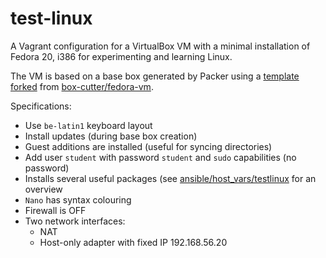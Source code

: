 # test-linux

A Vagrant configuration for a VirtualBox VM with a minimal installation of Fedora 20, i386 for experimenting and learning Linux.

The VM is based on a base box generated by Packer using a [template forked](https://github.com/bertvv/fedora-vm/tree/local) from [box-cutter/fedora-vm](https://github.com/box-cutter/fedora-vm).

Specifications:

- Use `be-latin1` keyboard layout
- Install updates (during base box creation)
- Guest additions are installed (useful for syncing directories)
- Add user `student` with password `student` and `sudo` capabilities (no password)
- Installs several useful packages (see [ansible/host_vars/testlinux](https://github.com/bertvv/fedora-testbox/blob/master/ansible/host_vars/testlinux) for an overview
- `Nano` has syntax colouring
- Firewall is OFF
- Two network interfaces:
    - NAT
    - Host-only adapter with fixed IP 192.168.56.20
